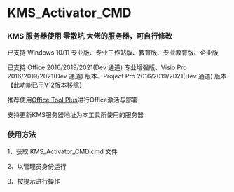 # KMS_Activator_CMD

<h3>KMS 服务器使用 零散坑 大佬的服务器，可自行修改</h3>

<p>已支持 Windows 10/11 专业版、专业工作站版、教育版、专业教育版、企业版</p>
<p>已支持 Office 2016/2019/2021(Dev 通道) 专业增强版、Visio Pro 2016/2019/2021(Dev 通道) 版本、Project Pro 2016/2019/2021(Dev 通道) 版本 【此功能已于V12版本移除】</p><p>推荐使用<a href="https://otp.landian.vip/zh-cn/" target="_blank">Office Tool Plus</a>进行Office激活与部署</p>
<p>支持更新KMS服务器地址为本工具所使用的服务器</p>

<h3>使用方法</h3>
<p>1、获取 KMS_Activator_CMD.cmd 文件</p>
<p>2、以管理员身份运行</p>
<p>3、按提示进行操作</p>
